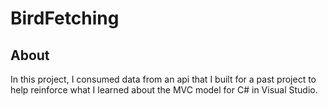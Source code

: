 # BirdFetching

## About

In this project, I consumed data from an api that I built for a past project to help reinforce what I learned about the MVC model for C# in Visual Studio.